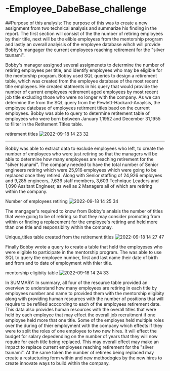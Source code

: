 # -Employee_DabeBase_challenge
##Purpose of this analysis:
The purpose of this was to create a new assignment from two technical analysis and summarize his finding in the report. The first section will consist of the the number of retiring employees by their title, next will be the elible employess from the mentorship program and lastly an overall analyisis of the employee database wihch will provide Bobby's mangager the current employees reaching retirement for the "silver tsunami".

Bobby's manager assigned several assigmenets to determine the number of retiring employees per title, and identify employees who may be eligible for the mentorship program.
 Bobby used SQL queries to design a retirement table, which was created from the employee database of the most recent title employees. He created statments in his query that would provide the number of current employees retirement aged employees by most recent job title excluding those who were no longer with the company. As we can determine the from the SQL query from the Pewlett-Hackard-Anaylsis, the employee datebase of employees retirment titles baed on the current employees. Bobby was able to query to determine retitement table of employees who were born between January 1,1952 and December 31,1955 to filiter in the Retitement Titles table. 

retirement titles 
![2022-09-18 14 23 32](https://user-images.githubusercontent.com/107796290/190922587-64e94639-87d8-49f3-8442-855a542f974f.png)

****

 Bobby was able to extract data to exclude employees who left, to create the number of employees who were just retiring so that the managers will be able to determine how many employees are reaching retirement for the "silver tsunami". The company needed to have the total number of Senior engineers retiring which were 25,916 employees which were going to be replaced once they retired. Along with Senior staffing of 24,926 employees and 9,285 engineers, 7,636 staff members, 3,603 Technique Leaders and 1,090 Assitant Engineer, as well as 2 Managers all of which are retiring within the company.

Number of employees retiring 
![2022-09-18 14 25 34](https://user-images.githubusercontent.com/107796290/190922661-e6e29327-5f27-4e64-bc42-96ec7c640582.png)

The mangager's required to know from Bobby's analsis the number of titles that were going to be of retiring so that they may consider promoting from within or finding a replacement for the employee's retiring and held more than one title and responsiblity within the compnay. 

Unique_titles table created from the retirement titles
![2022-09-18 14 27 47](https://user-images.githubusercontent.com/107796290/190922745-b68ad7ef-203d-4fe1-aa22-7d84dd227be5.png)

Finally Bobby wrote a query to create a table that held the employeses who were eligible to participate in the mentorship program.  The was able to use SQL to query the employee number, first and last name their date of birth and from and to date of employment with thier title. 


mentorship eligibity table 
![2022-09-18 14 24 33](https://user-images.githubusercontent.com/107796290/190922630-204cfc67-2f40-45d6-b5bb-5fec56a39a78.png)

  In SUMMARY:
  In summary, all four of the resource table provided an overview to understand how many employees are retiring in each title by employees number and name to provided them with the mentorship eligibity along with providing human resources with the number of positions that will require to be refilled acccording to each of the employees retirement date. This data also provides human resources with the overall titles that were held by each employee that may effect the overall job recruitment if one employee held more that one title. Some of the employes held multiple roles over the during of thier employment with the company which effects if they were to split the roles of one employee to two new hires. It will effect the budget for salary depedending on the number of years that they will now require for each title being replaced. This may overall effect may make an impact to replace current employees reaching retirement for the "silver tsunami". At the same token the number of retirees being replaced may create a restucturing form within and new methodogies by the new hires to create innovate ways to build within the company. 
